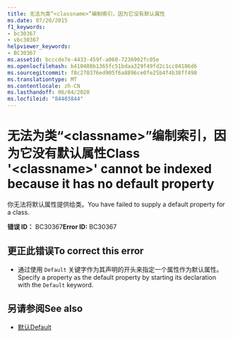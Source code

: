 ```yaml
---
title: 无法为类“<classname>”编制索引，因为它没有默认属性
ms.date: 07/20/2015
f1_keywords:
- bc30367
- vbc30367
helpviewer_keywords:
- BC30367
ms.assetid: bcccde7e-4433-459f-a060-7236902fc05e
ms.openlocfilehash: b410408b1365fc51bdaa329f49fd2c1cc84186d6
ms.sourcegitcommit: f8c270376ed905f6a8896ce0fe25b4f4b38ff498
ms.translationtype: MT
ms.contentlocale: zh-CN
ms.lasthandoff: 06/04/2020
ms.locfileid: "84403844"
---
```

# <a name="class-classname-cannot-be-indexed-because-it-has-no-default-property"></a><span data-ttu-id="259a0-102">无法为类“\<classname>”编制索引，因为它没有默认属性</span><span class="sxs-lookup"><span data-stu-id="259a0-102">Class '\<classname>' cannot be indexed because it has no default property</span></span>
<span data-ttu-id="259a0-103">你无法将默认属性提供给类。</span><span class="sxs-lookup"><span data-stu-id="259a0-103">You have failed to supply a default property for a class.</span></span>  
  
 <span data-ttu-id="259a0-104">**错误 ID：** BC30367</span><span class="sxs-lookup"><span data-stu-id="259a0-104">**Error ID:** BC30367</span></span>  
  
## <a name="to-correct-this-error"></a><span data-ttu-id="259a0-105">更正此错误</span><span class="sxs-lookup"><span data-stu-id="259a0-105">To correct this error</span></span>  
  
- <span data-ttu-id="259a0-106">通过使用 `Default` 关键字作为其声明的开头来指定一个属性作为默认属性。</span><span class="sxs-lookup"><span data-stu-id="259a0-106">Specify a property as the default property by starting its declaration with the `Default` keyword.</span></span>  
  
## <a name="see-also"></a><span data-ttu-id="259a0-107">另请参阅</span><span class="sxs-lookup"><span data-stu-id="259a0-107">See also</span></span>

- [<span data-ttu-id="259a0-108">默认</span><span class="sxs-lookup"><span data-stu-id="259a0-108">Default</span></span>](../language-reference/modifiers/default.md)
